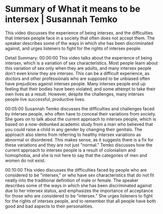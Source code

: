 # Summary of What it means to be intersex | Susannah Temko

This video discusses the experience of being intersex, and the difficulties that intersex people face in a society that often does not accept them. The speaker describes some of the ways in which she has been discriminated against, and urges listeners to fight for the rights of intersex people.

Detail Summary: 
00:00:00
This video talks about the experience of being intersex, which is a variation of sex characteristics. Most people learn about this variation of sex only when they are adults, and many intersex people don't even know they are intersex. This can be a difficult experience, as doctors and other professionals who are supposed to be unbiased often have prejudices against intersex people. Many intersex people end up feeling that their bodies have been violated, and some attempt to take their own lives as a result. However, despite the challenges, many intersex people live successful, productive lives.

00:05:00
Susannah Temko discusses the difficulties and challenges faced by intersex people, who often have to conceal their variations from society. She goes on to talk about the current approach to intersex people, which is based on a now-debunked academic study from a man who believed that you could raise a child in any gender by changing their genitals. The approach also stems from referring to healthy intersex variations as abnormal or disordered. This makes sense, as it suggests there is a fix for these variations and they are not just "normal." Temko discusses how the current approach to intersex people is a result of colonialism and homophobia, and she is not here to say that the categories of men and women do not exist.

00:10:00
This video discusses the difficulties faced by people who are considered to be "intersex," or who have sex characteristics that do not fit neatly into the traditional definition of male or female. The speaker describes some of the ways in which she has been discriminated against due to her intersex status, and emphasizes the importance of acceptance for those who are considered to be "intersex." She urges listeners to fight for the rights of intersex people, and to remember that all people have both good and bad aspects to their personalities.


